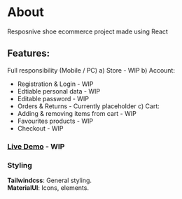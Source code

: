 # About

Resposnive shoe ecommerce project made using React

## Features:
Full responsibility (Mobile / PC)
a) Store - WIP
b) Account:
- Registration  & Login - WIP
- Edtiable personal data - WIP
- Editable password - WIP
- Orders & Returns - Currently placeholder
c) Cart:
- Adding & removing items from cart - WIP
- Favourites products - WIP
- Checkout - WIP  

### [Live Demo](https://aneiqu.github.io/shoe-ecommerce/) - WIP

### Styling

**Tailwindcss**: General styling. <br>
**MaterialUI**: Icons, elements.
